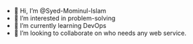 - 👋 Hi, I’m @Syed-Mominul-Islam
- 👀 I’m interested in problem-solving
- 🌱 I’m currently learning DevOps
- 💞️ I’m looking to collaborate on who needs any web service.
  

<!---
Syed-Mominul-Islam/Syed-Mominul-Islam is a ✨ special ✨ repository because its `README.md` (this file) appears on your GitHub profile.
You can click the Preview link to take a look at your changes.
--->
